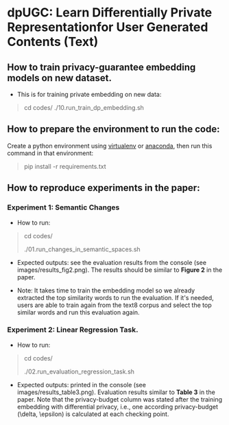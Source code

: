 # dpUGC: Learn Differentially Private Representationfor User Generated Contents (Text)
## How to train privacy-guarantee embedding models on new dataset.
* This is for training private embedding on new data:
> cd codes/
> ./10.run_train_dp_embedding.sh

## How to prepare the environment to run the code:
Create a python environment using [virtualenv](https://docs.python.org/3/library/venv.html) 
or [anaconda](https://www.anaconda.com/distribution/), 
then run this command in that environment:
> pip install -r requirements.txt

## How to reproduce experiments in the paper:

### Experiment 1: Semantic Changes
* How to run:
> cd codes/
>
> ./01.run_changes_in_semantic_spaces.sh
* Expected outputs: see the evaluation results from the console (see images/results_fig2.png). 
The results should be similar to **Figure 2** in the paper.

* Note:
It takes time to train the embedding model so we already extracted the top similarity 
words to run the evaluation. If it's needed, users are able to train again from the text8 corpus
and select the top similar words and run this evaluation again.

### Experiment 2: Linear Regression Task.
* How to run:
> cd codes/
>
> ./02.run_evaluation_regression_task.sh

* Expected outputs: printed in the console (see images/results_table3.png). Evaluation results similar to **Table 3** in the paper. 
Note that the privacy-budget column was stated after the training embedding with differential privacy, 
i.e., one according privacy-budget (\delta, \epsilon) is calculated at each checking point.

